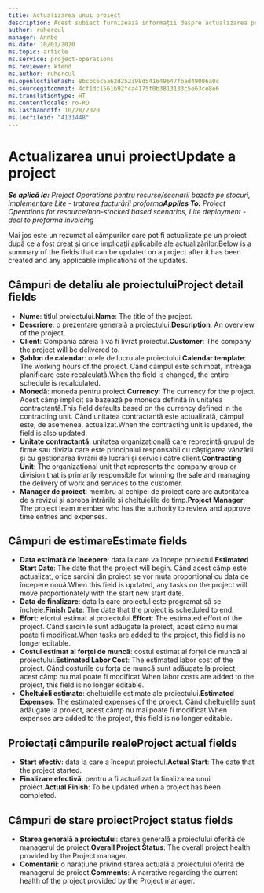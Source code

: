 ```yaml
---
title: Actualizarea unui proiect
description: Acest subiect furnizează informații despre actualizarea proiectelor în Project Operations.
author: ruhercul
manager: Annbe
ms.date: 10/01/2020
ms.topic: article
ms.service: project-operations
ms.reviewer: kfend
ms.author: ruhercul
ms.openlocfilehash: 8bcbc6c5a62d252398d541649647fbad49006a0c
ms.sourcegitcommit: 4cf1dc1561b92fca4175f0b3813133c5e63ce8e6
ms.translationtype: HT
ms.contentlocale: ro-RO
ms.lasthandoff: 10/28/2020
ms.locfileid: "4131448"
---
```

# <a name="update-a-project"></a><span data-ttu-id="0d0b1-103">Actualizarea unui proiect</span><span class="sxs-lookup"><span data-stu-id="0d0b1-103">Update a project</span></span>

<span data-ttu-id="0d0b1-104">_**Se aplică la:** Project Operations pentru resurse/scenarii bazate pe stocuri, implementare Lite - tratarea facturării proforma_</span><span class="sxs-lookup"><span data-stu-id="0d0b1-104">_**Applies To:** Project Operations for resource/non-stocked based scenarios, Lite deployment - deal to proforma invoicing_</span></span>

<span data-ttu-id="0d0b1-105">Mai jos este un rezumat al câmpurilor care pot fi actualizate pe un proiect după ce a fost creat și orice implicații aplicabile ale actualizărilor.</span><span class="sxs-lookup"><span data-stu-id="0d0b1-105">Below is a summary of the fields that can be updated on a project after it has been created and any applicable implications of the updates.</span></span>

## <a name="project-detail-fields"></a><span data-ttu-id="0d0b1-106">Câmpuri de detaliu ale proiectului</span><span class="sxs-lookup"><span data-stu-id="0d0b1-106">Project detail fields</span></span>

- <span data-ttu-id="0d0b1-107">**Nume**: titlul proiectului.</span><span class="sxs-lookup"><span data-stu-id="0d0b1-107">**Name**: The title of the project.</span></span>
- <span data-ttu-id="0d0b1-108">**Descriere**: o prezentare generală a proiectului.</span><span class="sxs-lookup"><span data-stu-id="0d0b1-108">**Description**: An overview of the project.</span></span>
- <span data-ttu-id="0d0b1-109">**Client**: Compania căreia îi va fi livrat proiectul.</span><span class="sxs-lookup"><span data-stu-id="0d0b1-109">**Customer**: The company the project will be delivered to.</span></span>
- <span data-ttu-id="0d0b1-110">**Șablon de calendar**: orele de lucru ale proiectului.</span><span class="sxs-lookup"><span data-stu-id="0d0b1-110">**Calendar template**: The working hours of the project.</span></span> <span data-ttu-id="0d0b1-111">Când câmpul este schimbat, întreaga planificare este recalculată.</span><span class="sxs-lookup"><span data-stu-id="0d0b1-111">When the field is changed, the entire schedule is recalculated.</span></span>
- <span data-ttu-id="0d0b1-112">**Monedă**: moneda pentru proiect.</span><span class="sxs-lookup"><span data-stu-id="0d0b1-112">**Currency**: The currency for the project.</span></span> <span data-ttu-id="0d0b1-113">Acest câmp implicit se bazează pe moneda definită în unitatea contractantă.</span><span class="sxs-lookup"><span data-stu-id="0d0b1-113">This field defaults based on the currency defined in the contracting unit.</span></span> <span data-ttu-id="0d0b1-114">Când unitatea contractantă este actualizată, câmpul este, de asemenea, actualizat.</span><span class="sxs-lookup"><span data-stu-id="0d0b1-114">When the contracting unit is updated, the field is also updated.</span></span>
- <span data-ttu-id="0d0b1-115">**Unitate contractantă**: unitatea organizațională care reprezintă grupul de firme sau divizia care este principalul responsabil cu câștigarea vânzării și cu gestionarea livrării de lucrări și servicii către client.</span><span class="sxs-lookup"><span data-stu-id="0d0b1-115">**Contracting Unit**: The organizational unit that represents the company group or division that is primarily responsible for winning the sale and managing the delivery of work and services to the customer.</span></span> 
- <span data-ttu-id="0d0b1-116">**Manager de proiect**: membru al echipei de proiect care are autoritatea de a revizui și aproba intrările și cheltuielile de timp.</span><span class="sxs-lookup"><span data-stu-id="0d0b1-116">**Project Manager**: The project team member who has the authority to review and approve time entries and expenses.</span></span>

## <a name="estimate-fields"></a><span data-ttu-id="0d0b1-117">Câmpuri de estimare</span><span class="sxs-lookup"><span data-stu-id="0d0b1-117">Estimate fields</span></span>

- <span data-ttu-id="0d0b1-118">**Data estimată de începere**: data la care va începe proiectul.</span><span class="sxs-lookup"><span data-stu-id="0d0b1-118">**Estimated Start Date**: The date that the project will begin.</span></span> <span data-ttu-id="0d0b1-119">Când acest câmp este actualizat, orice sarcini din proiect se vor muta proporțional cu data de începere nouă.</span><span class="sxs-lookup"><span data-stu-id="0d0b1-119">When this field is updated, any tasks on the project will move proportionately with the start new start date.</span></span>
- <span data-ttu-id="0d0b1-120">**Data de finalizare**: data la care proiectul este programat să se încheie.</span><span class="sxs-lookup"><span data-stu-id="0d0b1-120">**Finish Date**: The date that the project is scheduled to end.</span></span>
- <span data-ttu-id="0d0b1-121">**Efort**: efortul estimat al proiectului.</span><span class="sxs-lookup"><span data-stu-id="0d0b1-121">**Effort**: The estimated effort of the project.</span></span> <span data-ttu-id="0d0b1-122">Când sarcinile sunt adăugate la proiect, acest câmp nu mai poate fi modificat.</span><span class="sxs-lookup"><span data-stu-id="0d0b1-122">When tasks are added to the project, this field is no longer editable.</span></span>
- <span data-ttu-id="0d0b1-123">**Costul estimat al forței de muncă**: costul estimat al forței de muncă al proiectului.</span><span class="sxs-lookup"><span data-stu-id="0d0b1-123">**Estimated Labor Cost**: The estimated labor cost of the project.</span></span> <span data-ttu-id="0d0b1-124">Când costurile cu forța de muncă sunt adăugate la proiect, acest câmp nu mai poate fi modificat.</span><span class="sxs-lookup"><span data-stu-id="0d0b1-124">When labor costs are added to the project, this field is no longer editable.</span></span>
- <span data-ttu-id="0d0b1-125">**Cheltuieli estimate**: cheltuielile estimate ale proiectului.</span><span class="sxs-lookup"><span data-stu-id="0d0b1-125">**Estimated Expenses**: The estimated expenses of the project.</span></span> <span data-ttu-id="0d0b1-126">Când cheltuielile sunt adăugate la proiect, acest câmp nu mai poate fi modificat.</span><span class="sxs-lookup"><span data-stu-id="0d0b1-126">When expenses are added to the project, this field is no longer editable.</span></span>

## <a name="project-actual-fields"></a><span data-ttu-id="0d0b1-127">Proiectați câmpurile reale</span><span class="sxs-lookup"><span data-stu-id="0d0b1-127">Project actual fields</span></span>
- <span data-ttu-id="0d0b1-128">**Start efectiv**: data la care a început proiectul.</span><span class="sxs-lookup"><span data-stu-id="0d0b1-128">**Actual Start**: The date that the project started.</span></span>
- <span data-ttu-id="0d0b1-129">**Finalizare efectivă**: pentru a fi actualizat la finalizarea unui proiect.</span><span class="sxs-lookup"><span data-stu-id="0d0b1-129">**Actual Finish**: To be updated when a project has been completed.</span></span>

## <a name="project-status-fields"></a><span data-ttu-id="0d0b1-130">Câmpuri de stare proiect</span><span class="sxs-lookup"><span data-stu-id="0d0b1-130">Project status fields</span></span>

- <span data-ttu-id="0d0b1-131">**Starea generală a proiectului**: starea generală a proiectului oferită de managerul de proiect.</span><span class="sxs-lookup"><span data-stu-id="0d0b1-131">**Overall Project Status**: The overall project health provided by the Project manager.</span></span>
- <span data-ttu-id="0d0b1-132">**Comentarii**: o narațiune privind starea actuală a proiectului oferită de managerul de proiect.</span><span class="sxs-lookup"><span data-stu-id="0d0b1-132">**Comments**: A narrative regarding the current health of the project provided by the Project manager.</span></span>

